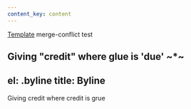 ```yaml
---
content_key: content
---
```

[Template](../../patterns/03-templates-00-page/03-templates-00-page.html) merge-conflict test

Giving \"credit"
where glue is 'due'
~*~
---
el: .byline
title: Byline
---
Giving credit where credit is grue
